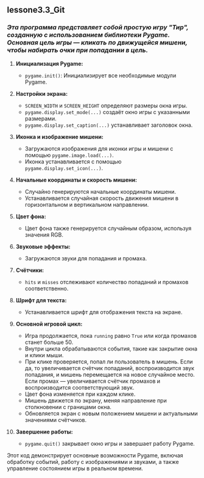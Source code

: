 ## lessone3.3_Git
### ___Эта программа представляет собой простую игру "Тир", созданную с использованием библиотеки Pygame. Основная цель игры — кликать по движущейся мишени, чтобы набирать очки при попадании в цель.___

1. **Инициализация Pygame:**
   - `pygame.init()`: Инициализирует все необходимые модули Pygame.

2. **Настройки экрана:**
   - `SCREEN_WIDTH` и `SCREEN_HEIGHT` определяют размеры окна игры.
   - `pygame.display.set_mode(...)` создаёт окно игры с указанными размерами.
   - `pygame.display.set_caption(...)` устанавливает заголовок окна.

3. **Иконка и изображение мишени:**
   - Загружаются изображения для иконки игры и мишени с помощью `pygame.image.load(...)`.
   - Иконка устанавливается с помощью `pygame.display.set_icon(...)`.

4. **Начальные координаты и скорость мишени:**
   - Случайно генерируются начальные координаты мишени.
   - Устанавливается случайная скорость движения мишени в горизонтальном и вертикальном направлении.

5. **Цвет фона:**
   - Цвет фона также генерируется случайным образом, используя значения RGB.

6. **Звуковые эффекты:**
   - Загружаются звуки для попадания и промаха.

7. **Счётчики:**
   - `hits` и `misses` отслеживают количество попаданий и промахов соответственно.

8. **Шрифт для текста:**
   - Устанавливается шрифт для отображения текста на экране.

9. **Основной игровой цикл:**
   - Игра продолжается, пока `running` равно `True` или когда промахов станет больше 50.
   - Внутри цикла обрабатываются события, такие как закрытие окна и клики мыши.
   - При клике проверяется, попал ли пользователь в мишень. Если да, то увеличивается счётчик попаданий, воспроизводится звук попадания, и мишень перемещается на новое случайное место. Если промах — увеличивается счётчик промахов и воспроизводится соответствующий звук.
   - Цвет фона изменяется при каждом клике.
   - Мишень движется по экрану, меняя направление при столкновении с границами окна.
   - Обновляется экран с новым положением мишени и актуальными значениями счётчиков.

10. **Завершение работы:**
    - `pygame.quit()` закрывает окно игры и завершает работу Pygame.

Этот код демонстрирует основные возможности Pygame, включая обработку событий, работу с изображениями и звуками, а также управление состоянием игры в реальном времени.